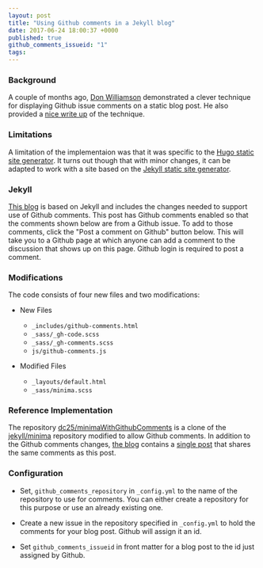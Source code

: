 ```yaml
---
layout: post
title: "Using Github comments in a Jekyll blog"
date: 2017-06-24 18:00:37 +0000
published: true
github_comments_issueid: "1"
tags:
---
```


### Background

A couple of months ago, [Don Williamson][1] demonstrated a clever technique for displaying Github issue comments on a static blog post.  He also provided a [nice write up][2] of the technique.

[1]: http://donw.io "Check out Don's blog!"
[2]: http://donw.io/post/github-comments/ "motivation and technical details"


### Limitations

A limitation of the implementaion was that it was specific to the [Hugo static site generator][hugo].  It turns out though that with minor changes, it can be adapted to work with a site based on the [Jekyll static site generator][jekyll].

[hugo]: https://gohugo.io "A Fast & Modern Static Website Engine"
[jekyll]: https://jekyllrb.com "The Jekyll site!"

### Jekyll

[This blog][myBlog] is based on Jekyll and includes the changes needed to support use of Github comments.  This post has Github comments enabled so that the comments shown below are from a Github issue.  To add to those comments, click the "Post a comment on Github" button below.  This will take you to a Github page at which anyone can add a comment to the discussion that shows up on this page.  Github login is required to post a comment.

[myBlog]: https:dc25.github.io/myBlog "Why bother?"

### Modifications

The code consists of four new files and two modifications:

* New Files
    * `_includes/github-comments.html`
    * `_sass/_gh-code.scss`
    * `_sass/_gh-comments.scss`
    * `js/github-comments.js`

* Modified Files
    * `_layouts/default.html`
    * `_sass/minima.scss`

### Reference Implementation
The repository [dc25/minimaWithGithubComments][minimaCommented] is a clone of the [jekyll/minima][minima] repository modified to allow Github comments.  In addition to the Github comments changes, [the blog][minimaBlog] contains a [single post][minimaBlogPost] that shares the same comments as this post.   

[minimaCommented]: http://github.com/dc25/minimaWithGithubComments "github repository for minimaWithGithubComments"
[minima]: https://github.com/jekyll/minima "github repository for minima"
[minimaBlog]: https:dc25.github.io/minimaWithGithubComments "Click to see the blog"
[minimaBlogPost]: https://dc25.github.io/minimaWithGithubComments/2017/06/25/example-of-blog-post-with-github-comments.html "Click to see the post"

### Configuration

* Set, `github_comments_repository` in `_config.yml` to the name of the repository to use for comments.  You can either create a repository for this purpose or use an already existing one.

* Create a new issue in the repository specified in `_config.yml` to hold the comments for your blog post.  Github will assign it an id.  

* Set `github_comments_issueid` in front matter for a blog post to the id just assigned by Github. 

